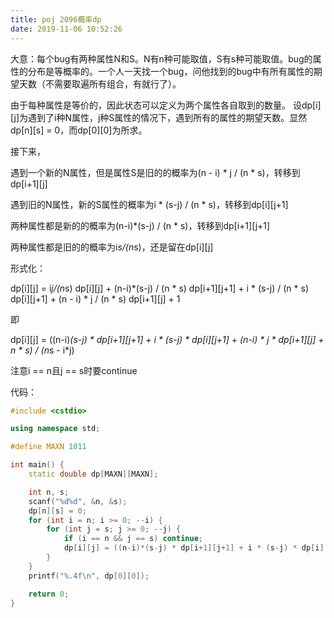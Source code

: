 ```yaml
---
title: poj 2096概率dp
date: 2019-11-06 10:52:26
---
```



大意：每个bug有两种属性N和S。N有n种可能取值，S有s种可能取值。bug的属性的分布是等概率的。一个人一天找一个bug，问他找到的bug中有所有属性的期望天数（不需要取遍所有组合，有就行了）。

由于每种属性是等价的，因此状态可以定义为两个属性各自取到的数量。
设dp[i][j]为遇到了i种N属性，j种S属性的情况下，遇到所有的属性的期望天数。显然dp[n][s] = 0，而dp[0][0]为所求。

接下来，

遇到一个新的N属性，但是属性S是旧的的概率为(n - i) * j / (n * s)，转移到dp[i+1][j]

遇到旧的N属性，新的S属性的概率为i * (s-j) / (n * s)，转移到dp[i][j+1]

两种属性都是新的的概率为(n-i)*(s-j) / (n * s)，转移到dp[i+1][j+1]

两种属性都是旧的的概率为i*s/(n*s)，还是留在dp[i][j]

形式化：

dp[i][j] = i*j/(n*s) dp[i][j] + (n-i)*(s-j) / (n * s) dp[i+1][j+1] + i * (s-j) / (n * s) dp[i][j+1]  + (n - i) * j / 
(n * s) dp[i+1][j] + 1

即

dp[i][j] = ((n-i)*(s-j) * dp[i+1][j+1] + i * (s-j) * dp[i][j+1]  + (n-i) * j * dp[i+1][j] + n * s) / (n*s - i*j)

注意i == n且j == s时要continue

代码：
```cpp
#include <cstdio>

using namespace std;

#define MAXN 1011

int main() {
    static double dp[MAXN][MAXN];

    int n, s;
    scanf("%d%d", &n, &s);
    dp[n][s] = 0;
    for (int i = n; i >= 0; --i) {
        for (int j = s; j >= 0; --j) {
            if (i == n && j == s) continue;
            dp[i][j] = ((n-i)*(s-j) * dp[i+1][j+1] + i * (s-j) * dp[i][j+1]  + (n-i) * j * dp[i+1][j] + n * s) / (n*s - i*j);
        }
    }
    printf("%.4f\n", dp[0][0]);

    return 0;
}
```
